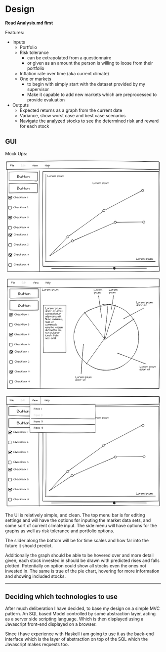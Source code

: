 # Design

**Read Analysis.md first**

Features:

* Inputs 
    - Portfolio
    - Risk tolerance
        * can be extrapolated from a questionnaire
        * or given as an amount the person is willing to loose from their portfolio
    - Inflation rate over time (aka current climate)
    - One or markets
        * to begin with simply start with the dataset provided by my supervisor
        * Make it capable to add new markets which are preprocessed to provide evaluation
* Outputs
    - Expected returns as a graph from the current date
    - Variance, show worst case and best case scenarios
    - Navigate the analyzed stocks to see the determined risk and reward for each stock

## GUI

Mock Ups:

![](images/Open_Screen.png)

![](images/Pie_Chart.png)

![](images/Drop_Downs.png)

The UI is relatively simple, and clean. The top menu bar is for editing settings and will
have the options for inputing the market data sets, and some sort of current climate input.
The side menu will have options for the graphs as well as risk tolerance and portfolio options.

The slider along the bottom will be for time scales and how far into the future it should
predict.

Additionally the graph should be able to be hovered over and more detail given, each stock
invested in should be drawn with predicted rises and falls plotted. Potentially
on option could show all stocks even the ones not invested in. The same is true of the pie
chart, hovering for more information and showing included stocks.

---

## Deciding which technologies to use

After much deliberation I have decided, to base my design on a simple MVC pattern. An SQL based Model
controlled by some abstraction layer, acting as a server side scripting language. Which is then displayed
using a Javascript front-end displayed on a browser.

Since i have experience with Haskell i am going to use it as the back-end interface which is the layer
of abstraction on top of the SQL which the Javascript makes requests too.